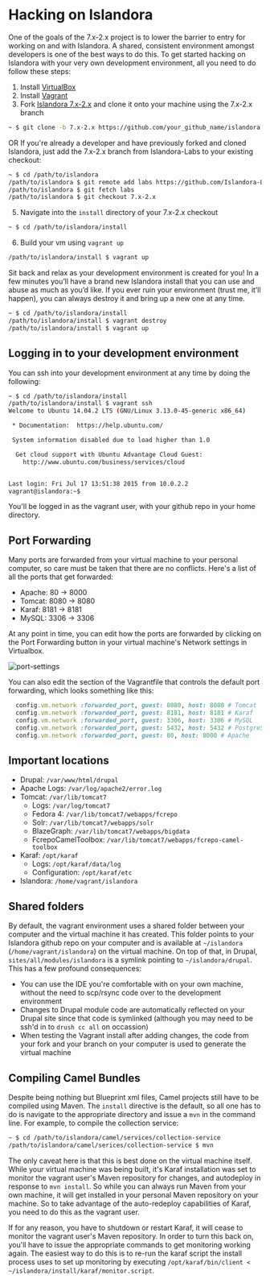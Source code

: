 # Hacking on Islandora
One of the goals of the 7.x-2.x project is to lower the barrier to entry for working on and with Islandora.  A shared, consistent environment amongst developers is one of the best ways to do this.  To get started hacking on Islandora with your very own development environment, all you need to do follow these steps:

1. Install [VirtualBox](https://www.virtualbox.org/)
2. Install [Vagrant](https://www.vagrantup.com/)
3. Fork [Islandora 7.x-2.x](https://github.com/Islandora-Labs/islandora) and clone it onto your machine using the 7.x-2.x branch
```bash
~ $ git clone -b 7.x-2.x https://github.com/your_github_name/islandora.git
```
OR
If you're already a developer and have previously forked and cloned Islandora, just add the 7.x-2.x branch from Islandora-Labs to your existing checkout:
```bash
~ $ cd /path/to/islandora
/path/to/islandora $ git remote add labs https://github.com/Islandora-Labs/islandora.git
/path/to/islandora $ git fetch labs
/path/to/islandora $ git checkout 7.x-2.x
```
5. Navigate into the `install` directory of your 7.x-2.x checkout
```bash
~ $ cd /path/to/islandora/install
```
6. Build your vm using `vagrant up`
```bash
/path/to/islandora/install $ vagrant up
```

Sit back and relax as your development environment is created for you!  In a few minutes you’ll have a brand new Islandora install that you can use and abuse as much as you’d like.  If you ever ruin your environment (trust me, it’ll happen), you can always destroy it and bring up a new one at any time.
```bash
~ $ cd /path/to/islandora/install
/path/to/islandora/install $ vagrant destroy
/path/to/islandora/install $ vagrant up
```

## Logging in to your development environment
You can ssh into your development environment at any time by doing the following:
```bash
~ $ cd /path/to/islandora/install
/path/to/islandora/install $ vagrant ssh
Welcome to Ubuntu 14.04.2 LTS (GNU/Linux 3.13.0-45-generic x86_64)

 * Documentation:  https://help.ubuntu.com/

 System information disabled due to load higher than 1.0

  Get cloud support with Ubuntu Advantage Cloud Guest:
    http://www.ubuntu.com/business/services/cloud


Last login: Fri Jul 17 13:51:38 2015 from 10.0.2.2
vagrant@islandora:~$
```
You'll be logged in as the vagrant user, with your github repo in your home directory.

## Port Forwarding
Many ports are forwarded from your virtual machine to your personal computer, so care must be taken that there are no conflicts. Here's a list of all the ports that get forwarded:
- Apache: 80 -> 8000
- Tomcat: 8080 -> 8080
- Karaf: 8181 -> 8181
- MySQL: 3306 -> 3306

At any point in time, you can edit how the ports are forwarded by clicking on the Port Forwarding button in your virtual machine's Network settings in Virtualbox.

![port-settings](https://raw.githubusercontent.com/wiki/Islandora-Labs/islandora/images/vm-ports.png)

You can also edit the section of the Vagrantfile that controls the default port forwarding, which looks something like this:
```ruby
  config.vm.network :forwarded_port, guest: 8080, host: 8080 # Tomcat
  config.vm.network :forwarded_port, guest: 8181, host: 8181 # Karaf
  config.vm.network :forwarded_port, guest: 3306, host: 3306 # MySQL
  config.vm.network :forwarded_port, guest: 5432, host: 5432 # PostgreSQL
  config.vm.network :forwarded_port, guest: 80, host: 8000 # Apache
```

## Important locations
- Drupal: `/var/www/html/drupal`
- Apache Logs: `/var/log/apache2/error.log`
- Tomcat: `/var/lib/tomcat7`
    - Logs: `/var/log/tomcat7`
    - Fedora 4: `/var/lib/tomcat7/webapps/fcrepo`
    - Solr: `/var/lib/tomcat7/webapps/solr`
    - BlazeGraph: `/var/lib/tomcat7/webapps/bigdata`
    - FcrepoCamelToolbox: `/var/lib/tomcat7/webapps/fcrepo-camel-toolbox`
- Karaf: `/opt/karaf`
    - Logs: `/opt/karaf/data/log`
    - Configuration: `/opt/karaf/etc`
- Islandora: `/home/vagrant/islandora`

## Shared folders
By default, the vagrant environment uses a shared folder between your computer and the virtual machine it has created.  This folder points to your Islandora github repo on your computer and is available at `~/islandora` (`/home/vagrant/islandora`) on the virtual machine.  On top of that, in Drupal, `sites/all/modules/islandora` is a symlink pointing to `~/islandora/drupal`.  This has a few profound consequences:
- You can use the IDE you're comfortable with on your own machine, without the need to scp/rsync code over to the development environment
- Changes to Drupal module code are automatically reflected on your Drupal site since that code is symlinked (although you may need to be ssh'd in to `drush cc all` on occassion)
- When testing the Vagrant install after adding changes, the code from your fork and your branch on your computer is used to generate the virtual machine

## Compiling Camel Bundles
Despite being nothing but Blueprint xml files, Camel projects still have to be compiled using Maven.  The `install` directive is the default, so all one has to do is navigate to the appropriate directory and issue a `mvn` in the command line.  For example, to compile the collection service:
```bash
~ $ cd /path/to/islandora/camel/services/collection-service
/path/to/islandora/camel/serices/collection-service $ mvn
```
The only caveat here is that this is best done on the virtual machine itself.  While your virtual machine was being built, it's Karaf installation was set to monitor the vagrant user's Maven repository for changes, and autodeploy in response to `mvn install`.  So while you can always run Maven from your own machine, it will get installed in your personal Maven repository on your machine.  So to take advantage of the auto-redeploy capabilities of Karaf, you need to do this as the vagrant user.

If for any reason, you have to shutdown or restart Karaf, it will cease to monitor the vagrant user's Maven repository.  In order to turn this back on, you'll have to issue the appropriate commands to get monitoring working again.  The easiest way to do this is to re-run the karaf script the install process uses to set up monitoring by executing `/opt/karaf/bin/client < ~/islandora/install/karaf/monitor.script`.
